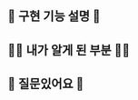 <!-- PR의 제목은 "기능명" ex) 게임 시작하기, 게임 종료하기, 남은 횟수체크하기-->

## 👑 구현 기능 설명 👑

## 👩‍💻 내가 알게 된 부분 👩‍💻 

## 🤚 질문있어요 🤚


<!-- 스크린샷, gif, 배포링크 등 자유롭게 작성하되 애니메이션이나 동적UI 확인이 필요한 경우에는 스크린샷은 인정하지 않습니다. -->
